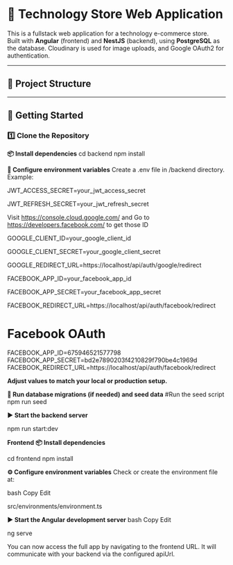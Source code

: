 # 🛒 Technology Store Web Application

This is a fullstack web application for a technology e-commerce store.  
Built with **Angular** (frontend) and **NestJS** (backend), using **PostgreSQL** as the database. Cloudinary is used for image uploads, and Google OAuth2 for authentication.

---

## 📁 Project Structure

---

## 🚀 Getting Started

### 1️⃣ Clone the Repository
**📦 Install dependencies**
cd backend
npm install

**🔐 Configure environment variables**
Create a .env file in /backend directory. Example:

JWT_ACCESS_SECRET=your_jwt_access_secret

JWT_REFRESH_SECRET=your_jwt_refresh_secret

Visit https://console.cloud.google.com/ and Go to https://developers.facebook.com/ to get those ID

GOOGLE_CLIENT_ID=your_google_client_id

GOOGLE_CLIENT_SECRET=your_google_client_secret

GOOGLE_REDIRECT_URL=https://localhost/api/auth/google/redirect

FACEBOOK_APP_ID=your_facebook_app_id

FACEBOOK_APP_SECRET=your_facebook_app_secret

FACEBOOK_REDIRECT_URL=https://localhost/api/auth/facebook/redirect

# Facebook OAuth
FACEBOOK_APP_ID=675946521577798
FACEBOOK_APP_SECRET=bd2e7890203f4210829f790be4c1969d
FACEBOOK_REDIRECT_URL=https://localhost/api/auth/facebook/redirect

**Adjust values to match your local or production setup.**

**🧪 Run database migrations (if needed) and seed data**
#Run the seed script
npm run seed

**▶️ Start the backend server**

npm run start:dev

**Frontend**
**📦 Install dependencies**

cd frontend
npm install

**⚙️ Configure environment variables**
Check or create the environment file at:

bash
Copy
Edit

src/environments/environment.ts

**▶️ Start the Angular development server**
bash
Copy
Edit

ng serve

You can now access the full app by navigating to the frontend URL. It will communicate with your backend via the configured apiUrl.
